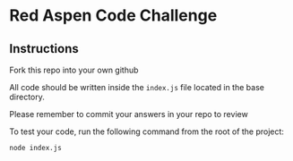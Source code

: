 # Red Aspen Code Challenge

## Instructions

Fork this repo into your own github

All code should be written inside the `index.js` file located in the base directory.

Please remember to commit your answers in your repo to review

To test your code, run the following command from the root of the project:

```bash
node index.js
```
